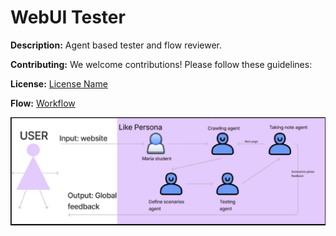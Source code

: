 # WebUI Tester

**Description:**
Agent based tester and flow reviewer.

**Contributing:**
We welcome contributions! Please follow these guidelines:

**License:**
[License Name](LICENSE)

**Flow:**
[Workflow]("images/flow.png")

<img src="images/flow.png" alt="Image description" width="999">